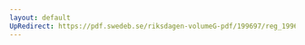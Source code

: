 ```yaml
---
layout: default
UpRedirect: https://pdf.swedeb.se/riksdagen-volumeG-pdf/199697/reg_199697/reg_199697_0202.pdf
---
```

